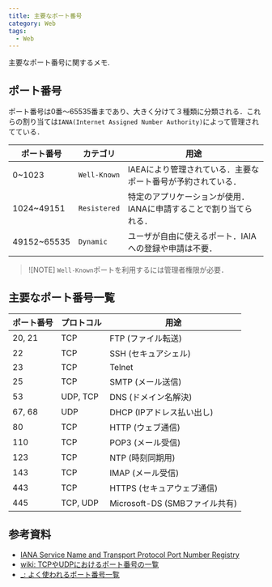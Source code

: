 ```yaml
---
title: 主要なポート番号
category: Web
tags:
  - Web
---
```


主要なポート番号に関するメモ.


## ポート番号

ポート番号は0番～65535番まであり、大きく分けて３種類に分類される．これらの割り当ては`IANA(Internet Assigned Number Authority)`によって管理されてている．

|  ポート番号  |    カテゴリ   |   用途   |
|-------------|---------------|---------|
| 0~1023      | `Well-Known` |IAEAにより管理されている．主要なポート番号が予約されている．|
| 1024~49151  | `Resistered` |特定のアプリケーションが使用．IANAに申請することで割り当てられる．|
| 49152~65535 | `Dynamic` | ユーザが自由に使えるポート．IAIAへの登録や申請は不要．|

> ![NOTE]
> `Well-Known`ポートを利用するには管理者権限が必要．


## 主要なポート番号一覧

| ポート番号 | プロトコル | 用途 |
|------------|------------|------------|
| 20, 21 | TCP | FTP (ファイル転送) |
| 22 | TCP | SSH (セキュアシェル) |
| 23 | TCP | Telnet |
| 25 | TCP | SMTP (メール送信) |
| 53 | UDP, TCP | DNS (ドメイン名解決) |
| 67, 68 | UDP | DHCP (IPアドレス払い出し) |
| 80 | TCP | HTTP (ウェブ通信) |
| 110 | TCP | POP3 (メール受信) |
| 123 | TCP | NTP (時刻同期用) |
| 143 | TCP | IMAP (メール受信) |
| 443 | TCP | HTTPS (セキュアウェブ通信) |
| 445 | TCP, UDP| Microsoft-DS (SMBファイル共有) |

## 参考資料
- [IANA Service Name and Transport Protocol Port Number Registry](https://www.iana.org/assignments/service-names-port-numbers/service-names-port-numbers.xhtml)
- [wiki: TCPやUDPにおけるポート番号の一覧](https://ja.wikipedia.org/wiki/TCP%E3%82%84UDP%E3%81%AB%E3%81%8A%E3%81%91%E3%82%8B%E3%83%9D%E3%83%BC%E3%83%88%E7%95%AA%E5%8F%B7%E3%81%AE%E4%B8%80%E8%A6%A7)
- [_: よく使われるポート番号一覧](https://vanilla-ice.info/port-number/)